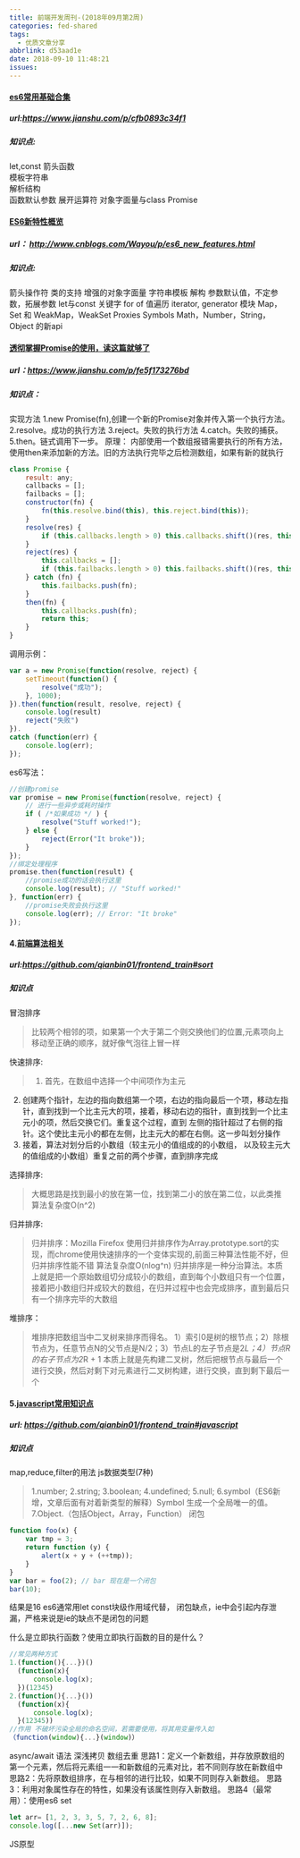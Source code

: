 ```yaml
---
title: 前端开发周刊-(2018年09月第2周)
categories: fed-shared
tags:
  - 优质文章分享
abbrlink: d53aad1e
date: 2018-09-10 11:48:21
issues:
---
```


#### [es6常用基础合集](https://www.jianshu.com/p/cfb0893c34f1)

##### url:https://www.jianshu.com/p/cfb0893c34f1

##### 知识点:
let,const 
箭头函数  
模板字符串  
解析结构  
函数默认参数 
展开运算符 
对象字面量与class 
Promise
#### [ES6新特性概览](http://www.cnblogs.com/Wayou/p/es6_new_features.html)

##### url： http://www.cnblogs.com/Wayou/p/es6_new_features.html

##### 知识点:
箭头操作符
类的支持
增强的对象字面量
字符串模板
解构
参数默认值，不定参数，拓展参数
let与const 关键字
for of 值遍历
iterator, generator
模块
Map，Set 和 WeakMap，WeakSet
Proxies
Symbols
Math，Number，String，Object 的新api
#### [透彻掌握Promise的使用，读这篇就够了](https://www.jianshu.com/p/fe5f173276bd)
##### url：https://www.jianshu.com/p/fe5f173276bd
##### 知识点：
实现方法
1.new Promise(fn),创建一个新的Promise对象并传入第一个执行方法。 
2.resolve。成功的执行方法 
3.reject。失败的执行方法 
4.catch。失败的捕获。 
5.then。链式调用下一步。
原理：
内部使用一个数组报错需要执行的所有方法，使用then来添加新的方法。旧的方法执行完毕之后检测数组，如果有新的就执行
```js
class Promise {
	result: any;
	callbacks = [];
	failbacks = [];
	constructor(fn) {
		fn(this.resolve.bind(this), this.reject.bind(this));
	}
	resolve(res) {
		if (this.callbacks.length > 0) this.callbacks.shift()(res, this.resolve.bind(this), this.reject.bind(this));
	}
	reject(res) {
		this.callbacks = [];
		if (this.failbacks.length > 0) this.failbacks.shift()(res, this.resolve.bind(this), this.reject.bind(this));
	} catch (fn) {
		this.failbacks.push(fn);
	}
	then(fn) {
		this.callbacks.push(fn);
		return this;
	}
}
```
调用示例：
```js
var a = new Promise(function(resolve, reject) {
	setTimeout(function() {
		resolve("成功");
	}, 1000);
}).then(function(result, resolve, reject) {
	console.log(result)
	reject("失败")
}).
catch (function(err) {
	console.log(err);
});
```

es6写法：
```js
//创建promise
var promise = new Promise(function(resolve, reject) {
    // 进行一些异步或耗时操作
    if ( /*如果成功 */ ) {
        resolve("Stuff worked!");
    } else {
        reject(Error("It broke"));
    }
});
//绑定处理程序
promise.then(function(result) {
	//promise成功的话会执行这里
    console.log(result); // "Stuff worked!"
}, function(err) {
	//promise失败会执行这里
    console.log(err); // Error: "It broke"
});
```
#### 4.[前端算法相关](https://github.com/qianbin01/frontend_train#sort)

##### url:https://github.com/qianbin01/frontend_train#sort

##### 知识点

冒泡排序
> 比较两个相邻的项，如果第一个大于第二个则交换他们的位置,元素项向上移动至正确的顺序，就好像气泡往上冒一样

快速排序:
>  1) 首先，在数组中选择一个中间项作为主元
2) 创建两个指针，左边的指向数组第一个项，右边的指向最后一个项，移动左指针，直到找到一个比主元大的项，接着，移动右边的指针，直到找到一个比主元小的项，然后交换它们。重复这个过程，直到
 左侧的指针超过了右侧的指针。这个使比主元小的都在左侧，比主元大的都在右侧。这一步叫划分操作
3) 接着，算法对划分后的小数组（较主元小的值组成的的小数组， 以及较主元大的值组成的小数组）重复之前的两个步骤，直到排序完成

选择排序:
> 大概思路是找到最小的放在第一位，找到第二小的放在第二位，以此类推 算法复杂度O(n^2)

归并排序:
> 归并排序：Mozilla Firefox 使用归并排序作为Array.prototype.sort的实现，而chrome使用快速排序的一个变体实现的,前面三种算法性能不好，但归并排序性能不错 算法复杂度O(nlog^n)
归并排序是一种分治算法。本质上就是把一个原始数组切分成较小的数组，直到每个小数组只有一个位置，接着把小数组归并成较大的数组，在归并过程中也会完成排序，直到最后只有一个排序完毕的大数组

堆排序：
> 堆排序把数组当中二叉树来排序而得名。
1）索引0是树的根节点；2）除根节点为，任意节点N的父节点是N/2；3）节点L的左子节点是2*L；4）节点R的右子节点为2*R + 1
本质上就是先构建二叉树，然后把根节点与最后一个进行交换，然后对剩下对元素进行二叉树构建，进行交换，直到剩下最后一个

#### 5.[javascript常用知识点](https://github.com/qianbin01/frontend_train#javascript)

##### url: https://github.com/qianbin01/frontend_train#javascript

##### 知识点
map,reduce,filter的用法
js数据类型(7种)
> 1.number;
2.string;
3.boolean;
4.undefined;
5.null;
6.symbol（ES6新增，文章后面有对着新类型的解释）Symbol 生成一个全局唯一的值。
7.Object.（包括Object，Array，Function）
闭包
```js
function foo(x) {
    var tmp = 3;
    return function (y) {
        alert(x + y + (++tmp));
    }
}
var bar = foo(2); // bar 现在是一个闭包
bar(10);
```
结果是16
es6通常用let const块级作用域代替，
闭包缺点，ie中会引起内存泄漏，严格来说是ie的缺点不是闭包的问题

什么是立即执行函数？使用立即执行函数的目的是什么？
```js
//常见两种方式
1.(function(){...})()
  (function(x){
	  console.log(x);
  })(12345)
2.(function(){...}())
  (function(x){
	  console.log(x);
  }(12345))
//作用 不破坏污染全局的命名空间，若需要使用，将其用变量传入如
（function(window){...}(window)）
```
async/await 语法
深浅拷贝
数组去重
思路1：定义一个新数组，并存放原数组的第一个元素，然后将元素组一一和新数组的元素对比，若不同则存放在新数组中
思路2：先将原数组排序，在与相邻的进行比较，如果不同则存入新数组。
思路3：利用对象属性存在的特性，如果没有该属性则存入新数组。
思路4（最常用）：使用es6 set
```js
let arr= [1, 2, 3, 3, 5, 7, 2, 6, 8];
console.log([...new Set(arr)]);
```
JS原型